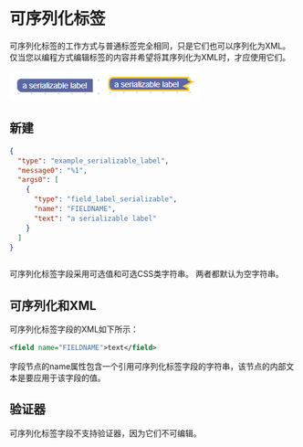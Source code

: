 # 可序列化标签

可序列化标签的工作方式与普通标签完全相同，只是它们也可以序列化为XML。 仅当您以编程方式编辑标签的内容并希望将其序列化为XML时，才应使用它们。

![](serial.png)
![](serial1.png)

## 新建

```json
{
  "type": "example_serializable_label",
  "message0": "%1",
  "args0": [
    {
      "type": "field_label_serializable",
      "name": "FIELDNAME",
      "text": "a serializable label"
    }
  ]
}
```
```js
```

可序列化标签字段采用可选值和可选CSS类字符串。 两者都默认为空字符串。

## 可序列化和XML

可序列化标签字段的XML如下所示：

```xml
<field name="FIELDNAME">text</field>
```

字段节点的name属性包含一个引用可序列化标签字段的字符串，该节点的内部文本是要应用于该字段的值。

## 验证器

可序列化标签字段不支持验证器，因为它们不可编辑。
